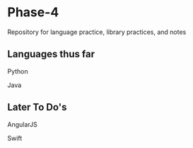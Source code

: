 # Phase-4
Repository for language practice, library practices, and notes

## Languages thus far
Python

Java

## Later To Do's
AngularJS

Swift
